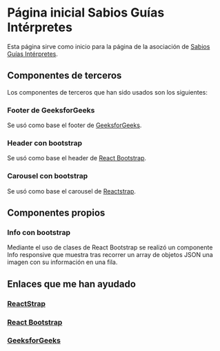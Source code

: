 # Página inicial Sabios Guías Intérpretes

Esta página sirve como inicio para la página de la asociación de [Sabios Guías Intérpretes](https://www.sabiosguiasinterpretes.com/).

## Componentes de terceros

Los componentes de terceros que han sido usados son los siguientes:

### Footer de GeeksforGeeks

Se usó como base el footer de [GeeksforGeeks](https://www.geeksforgeeks.org/how-to-create-a-simple-responsive-footer-in-react-js/).

### Header con bootstrap 

Se usó como base el header de [React Bootstrap](https://react-bootstrap.github.io/components/navbar/#containers).

### Carousel con bootstrap 

Se usó como base el carousel de [Reactstrap](https://6-4-0--reactstrap.netlify.app/components/carousel/).

## Componentes propios
### Info con bootstrap 
Mediante el uso de clases de React Bootstrap se realizó un componente Info responsive que muestra tras recorrer un array de objetos JSON una imagen con su información en una fila.
## Enlaces que me han ayudado
### [ReactStrap](https://reactstrap.github.io/?path=/story/home-installation--page)

### [React Bootstrap](https://react-bootstrap.github.io/)

### [GeeksforGeeks](https://www.geeksforgeeks.org/)


